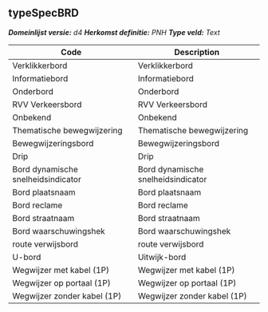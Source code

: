 ## typeSpecBRD

*__Domeinlijst versie:__ d4*
*__Herkomst definitie:__ PNH*
*__Type veld:__ Text*

|__Code__ |__Description__	|
|	---	|	---	|
| Verklikkerbord | Verklikkerbord |
| Informatiebord | Informatiebord |
| Onderbord | Onderbord |
| RVV Verkeersbord | RVV Verkeersbord |
| Onbekend | Onbekend |
| Thematische bewegwijzering | Thematische bewegwijzering |
| Bewegwijzeringsbord | Bewegwijzeringsbord |
| Drip | Drip |
| Bord dynamische snelheidsindicator | Bord dynamische snelheidsindicator |
| Bord plaatsnaam | Bord plaatsnaam |
| Bord reclame | Bord reclame |
| Bord straatnaam | Bord straatnaam |
| Bord waarschuwingshek | Bord waarschuwingshek |
| route verwijsbord | route verwijsbord |
| U-bord | Uitwijk-bord |
| Wegwijzer met kabel (1P) | Wegwijzer met kabel (1P) |
| Wegwijzer op portaal (1P) | Wegwijzer op portaal (1P) |
| Wegwijzer zonder kabel (1P) | Wegwijzer zonder kabel (1P) |